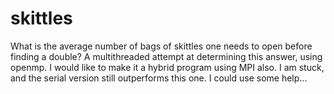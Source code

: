 # skittles
What is the average number of bags of skittles one needs to open before finding a double?
A multithreaded attempt at determining this answer, using openmp.
I would like to make it a hybrid program using MPI also.
I am stuck, and the serial version still outperforms this one.
I could use some help...
